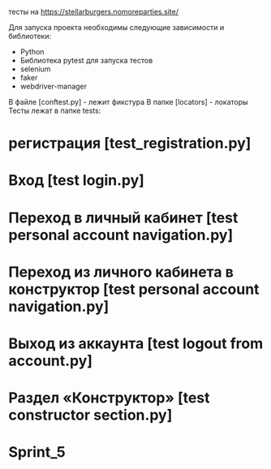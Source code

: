 тесты на https://stellarburgers.nomoreparties.site/ 

Для запуска проекта необходимы следующие зависимости и библиотеки:

- Python
- Библиотека pytest для запуска тестов
- selenium
- faker
- webdriver-manager

В файле [conftest.py] - лежит фикстура
В папке [locators] - локаторы
Тесты лежат в папке tests:

# регистрация [test_registration.py]

# Вход [test login.py]

# Переход в личный кабинет [test personal account navigation.py]

# Переход из личного кабинета в конструктор [test personal account navigation.py]

# Выход из аккаунта [test logout from account.py]

# Раздел «Конструктор» [test constructor section.py]



# Sprint_5

